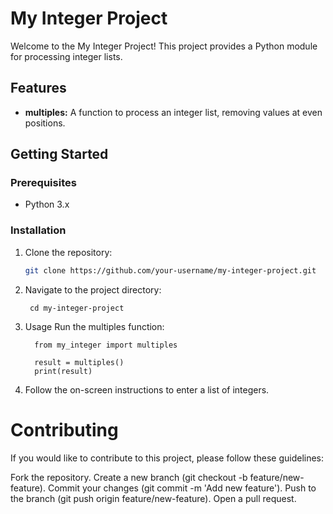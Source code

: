 # My Integer Project

Welcome to the My Integer Project! This project provides a Python module for processing integer lists.

## Features

- **multiples:** A function to process an integer list, removing values at even positions.

## Getting Started

### Prerequisites

- Python 3.x

### Installation

1. Clone the repository:

   ```bash
   git clone https://github.com/your-username/my-integer-project.git
   
   ```
2. Navigate to the project directory:
     ```
      cd my-integer-project
    ```
3. Usage
    Run the multiples function:
   ```
     from my_integer import multiples

     result = multiples()
     print(result)

    ```
5. Follow the on-screen instructions to enter a list of integers.

# Contributing
If you would like to contribute to this project, please follow these guidelines:

Fork the repository.
Create a new branch (git checkout -b feature/new-feature).
Commit your changes (git commit -m 'Add new feature').
Push to the branch (git push origin feature/new-feature).
Open a pull request.
